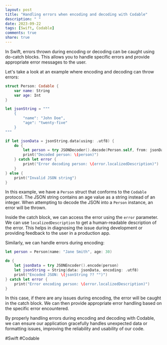 ```yaml
---
layout: post
title: "Handling errors when encoding and decoding with Codable"
description: " "
date: 2023-09-22
tags: [Swift, Codable]
comments: true
share: true
---
```


In Swift, errors thrown during encoding or decoding can be caught using do-catch blocks. This allows you to handle specific errors and provide appropriate error messages to the user.

Let's take a look at an example where encoding and decoding can throw errors:

```swift
struct Person: Codable {
    var name: String
    var age: Int
}

let jsonString = """
    {
        "name": "John Doe",
        "age": "twenty-five"
    }
"""

if let jsonData = jsonString.data(using: .utf8) {
    do {
        let person = try JSONDecoder().decode(Person.self, from: jsonData)
        print("Decoded person: \(person)")
    } catch let error {
        print("Error decoding person: \(error.localizedDescription)")
    }
} else {
    print("Invalid JSON string")
}
```

In this example, we have a `Person` struct that conforms to the `Codable` protocol. The JSON string contains an age value as a string instead of an integer. When attempting to decode the JSON into a `Person` instance, an error will be thrown.

Inside the catch block, we can access the error using the `error` parameter. We can use `localizedDescription` to get a human-readable description of the error. This helps in diagnosing the issue during development or providing feedback to the user in a production app.

Similarly, we can handle errors during encoding:

```swift
let person = Person(name: "Jane Smith", age: 30)

do {
    let jsonData = try JSONEncoder().encode(person)
    let jsonString = String(data: jsonData, encoding: .utf8)
    print("Encoded JSON: \(jsonString ?? "")")
} catch let error {
    print("Error encoding person: \(error.localizedDescription)")
}
```

In this case, if there are any issues during encoding, the error will be caught in the catch block. We can then provide appropriate error handling based on the specific error encountered.

By properly handling errors during encoding and decoding with Codable, we can ensure our application gracefully handles unexpected data or formatting issues, improving the reliability and usability of our code.

#Swift #Codable